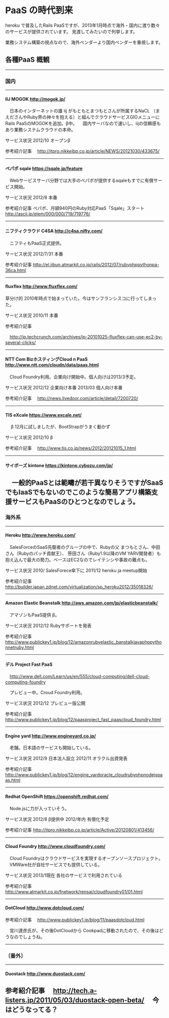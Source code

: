 # PaaS の時代到来

heroku で普及したRails PaaSですが、2013年1月時点で海外・国内に渡り数々のサービスが提供されています。
見渡してみたいので列挙します。

業務システム構築の視点なので、海外ベンダーより国内ベンダーを重視します。

## 各種PaaS 概観
----
### 国内
----

#### IIJ MOGOK http://mogok.jp/

　日本のインターネットの雄 iij がもともとまつもとさんが所属するNaCL
（まえださんやRuby界の神々を抱える）と組んでクラウドサービスGIOメニューにRails PaaSのMOGOKを追加。β中。
　国内サーバなので速いし、iijの信頼感もあり業務システムクラウドの本命。

 サービス状況
 2012/10 オープンβ

 参考紹介記事
　http://itpro.nikkeibp.co.jp/article/NEWS/20121030/433675/

----
#### ペパポ sqale https://sqale.jp/feature
　Webサービスサーバ分野では大手のペパポが提供するsqaleもすでに有償サービス開始。

 サービス状況
 2012/8 本番

 参考紹介記事
ペパボ、月額940円のRuby対応PaaS「Sqale」スタート
http://ascii.jp/elem/000/000/719/719776/

----
#### ニフティクラウド C4SA http://c4sa.nifty.com/
　ニフティもPaaS正式提供。

 サービス状況
 2012/7/31 本番

 参考紹介記事
  http://el.jibun.atmarkit.co.jp/rails/2012/07/rubyphppythonpa-36ca.html

----
#### fluxflex http://www.fluxflex.com/

  草分け的 2010年時点で始まっていた。今はサンフランシスコに行ってしまった。

 サービス状況
 2010/11 本番

 参考紹介記事

　http://jp.techcrunch.com/archives/jp-20101025-fluxflex-can-use-ec2-by-several-clicks/

----
#### NTT Com BizホスティングCloud n PaaS http://www.ntt.com/cloudn/data/paas.html

　Cloud Foundry利用。企業向け開始中。個人向けは2013/3予定。

 サービス状況
 2012/12 企業向け本番
 2013/03 個人向け本番

 参考紹介記事
　http://news.livedoor.com/article/detail/7200720/

----
#### TIS eXcale https://www.excale.net/

　 β 12月に試しましたが、BootStrapがうまく動かず

 サービス状況
 2012/10 β

 参考紹介記事
　http://www.tis.co.jp/news/2012/20121015_1.html

----
#### サイボーズ kintone https://kintone.cybozu.com/jp/

　一般的PaaSとは範疇が若干異なりそうですがSaaSでもIaaSでもないのでこのような簡易アプリ構築支援サービスもPaaSのひとつとなのでしょう。
　
----
### 海外系
----

#### Heroku http://www.heroku.com/

　SalesForceのSaaS先駆者のグループの中で、Rubyの父 まつもとさん、中田さん（Rubyのパッチ貢献王）、
笹田さん（Ruby1.9以降のVM YARV開発者）も抱え込んで最大の勢力。ベースはEC2なのでレイテンシや事故の難点も。

 サービス状況
 2010/ SalesForece傘下に
 2011/12 heroku ja meetup開始

 参考紹介記事
　http://builder.japan.zdnet.com/virtualization/sp_heroku2012/35018326/

----
#### Amazon Elastic Beanstalk http://aws.amazon.com/jp/elasticbeanstalk/

　アマゾンもPaaS提供 β。

 サービス状況
 2012/12 Rubyサポートを発表

 参考紹介記事
http://www.publickey1.jp/blog/12/amazonrubyelastic_banstalkjavaphppythonnetruby.html

----
#### デル Project Fast PaaS
　http://www.dell.com/Learn/us/en/555/cloud-computing/dell-cloud-computing-foundry

　プレビュー中。Croud Foundry利用。

 サービス状況
 2012/12 プレビュー版公開

 参考紹介記事
　http://www.publickey1.jp/blog/12/paasproject_fast_paascloud_foundry.html

----
#### Engine yard http://www.engineyard.co.jp/

　老舗。日本語のサービスも開始している。

 サービス状況
 2012/9 日本法人設立
 2012/11 オラクル出資発表

 参考紹介記事
　http://www.publickey1.jp/blog/12/engine_yardoracle_cloudrubyphpnodejspaas.html

----
#### Redhat OpenShift https://openshift.redhat.com/

　Node.jsに力が入っていそう。

 サービス状況
 2012/8 β提供中
 2012/年内 有償化予定

 参考紹介記事
http://itpro.nikkeibp.co.jp/article/Active/20120801/413456/

----
#### Cloud Foundry http://www.cloudfoundry.com/

　Cloud Foundryはクラウドサービスを実現するオープンソースプロジェクト。
　VMWare社が自社サービスでも提供している。

 サービス状況
 2013/1現在 各社のサービスで利用されている

 参考紹介記事
  http://www.atmarkit.co.jp/fnetwork/rensai/cloudfoundry01/01.html

----
#### DotCloud http://www.dotcloud.com/

 参考紹介記事
　http://www.publickey1.jp/blog/11/paasdotcloud.html

　宮川達彦氏が、その後DotCloudから Cookpadに移動されたので、その後はどうなのでしょうね。

----
### 〔番外〕
----
#### Duostack http://www.duostack.com/
 参考紹介記事
　http://tech.a-listers.jp/2011/05/03/duostack-open-beta/
　今はどうなってる？
----


